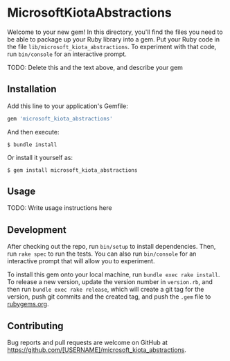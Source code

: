 # MicrosoftKiotaAbstractions

Welcome to your new gem! In this directory, you'll find the files you need to be able to package up your Ruby library into a gem. Put your Ruby code in the file `lib/microsoft_kiota_abstractions`. To experiment with that code, run `bin/console` for an interactive prompt.

TODO: Delete this and the text above, and describe your gem

## Installation

Add this line to your application's Gemfile:

```ruby
gem 'microsoft_kiota_abstractions'
```

And then execute:

    $ bundle install

Or install it yourself as:

    $ gem install microsoft_kiota_abstractions

## Usage

TODO: Write usage instructions here

## Development

After checking out the repo, run `bin/setup` to install dependencies. Then, run `rake spec` to run the tests. You can also run `bin/console` for an interactive prompt that will allow you to experiment.

To install this gem onto your local machine, run `bundle exec rake install`. To release a new version, update the version number in `version.rb`, and then run `bundle exec rake release`, which will create a git tag for the version, push git commits and the created tag, and push the `.gem` file to [rubygems.org](https://rubygems.org).

## Contributing

Bug reports and pull requests are welcome on GitHub at https://github.com/[USERNAME]/microsoft_kiota_abstractions.
